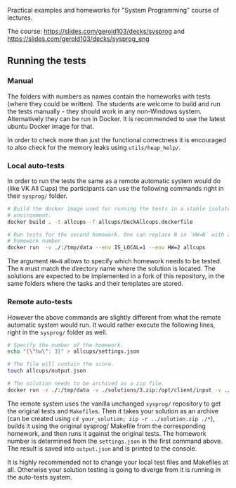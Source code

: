 Practical examples and homeworks for "System Programming" course of lectures.

The course: https://slides.com/gerold103/decks/sysprog and https://slides.com/gerold103/decks/sysprog_eng

## Running the tests

### Manual

The folders with numbers as names contain the homeworks with tests (where they could be written). The students are welcome to build and run the tests manually - they should work in any non-Windows system. Alternatively they can be run in Docker. It is recommended to use the latest ubuntu Docker image for that.

In order to check more than just the functional correctness it is encouraged to also check for the memory leaks using `utils/heap_help/`.

### Local auto-tests

In order to run the tests the same as a remote automatic system would do (like VK All Cups) the participants can use the following commands right in their `sysprog/` folder.
```Bash
# Build the docker image used for running the tests in a stable isolated Linux
# environment.
docker build . -t allcups -f allcups/DockAllcups.dockerfile

# Run tests for the second homework. One can replace N in `HW=N` with any other
# homework number.
docker run  -v ./:/tmp/data --env IS_LOCAL=1 --env HW=2 allcups
```

The argument `HW=N` allows to specify which homework needs to be tested. The `N` must match the directory name where the solution is located. The solutions are expected to be implemented in a fork of this repository, in the same folders where the tasks and their templates are stored.

### Remote auto-tests

However the above commands are slightly different from what the remote automatic system would run. It would rather execute the following lines, right in the `sysprog/` folder as well.
```Bash
# Specify the number of the homework.
echo "{\"hw\": 3}" > allcups/settings.json

# The file will contain the score.
touch allcups/output.json

# The solution needs to be archived as a zip file.
docker run -v ./:/tmp/data -v ./solutions/3.zip:/opt/client/input -v ./allcups/output.json:/opt/results/output.json allcups
```

The remote system uses the vanilla unchanged `sysprog/` repository to get the original tests and `Makefile`s. Then it takes your solution as an archive (can be created using `cd your_solution; zip -r ../solution.zip ./*`), builds it using the original sysprog/ Makefile from the corresponding homework, and then runs it against the original tests. The homework number is determined from the `settings.json` in the first command above. The result is saved into `output.json` and is printed to the console.

It is highly recommended not to change your local test files and Makefiles at all. Otherwise your solution testing is going to diverge from it is running in the auto-tests system.
